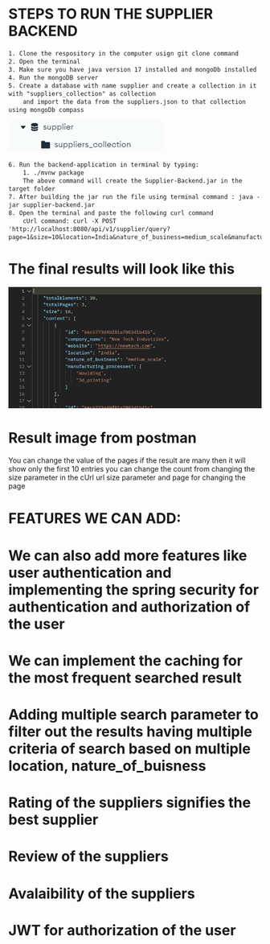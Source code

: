 # STEPS TO RUN THE SUPPLIER BACKEND
    1. Clone the respository in the computer usign git clone command
    2. Open the terminal 
    3. Make sure you have java version 17 installed and mongoDb installed
    4. Run the mongoDB server
    5. Create a database with name supplier and create a collection in it with "suppliers_collection" as collection 
        and import the data from the suppliers.json to that collection using mongoDb compass

![img.png](img.png)

    6. Run the backend-application in terminal by typing:
        1. ./mvnw package
        The above command will create the Supplier-Backend.jar in the target folder
    7. After building the jar run the file using terminal command : java -jar supplier-backend.jar
    8. Open the terminal and paste the following curl command 
        cUrl command: curl -X POST 'http://localhost:8080/api/v1/supplier/query?page=1&size=10&location=India&nature_of_business=medium_scale&manufacturing_process=3d_printing'
    
# The final results will look like this
![img_1.png](img_1.png)
# Result image from postman
You can change the value of the pages if the result are many then it will show only the first 10 entries you can change the count from changing 
the size parameter in the cUrl url size parameter and page for changing the page
# FEATURES WE CAN ADD:
# We can also add more features like user authentication and implementing the spring security for authentication and authorization of the user
# We can implement the caching for the most frequent searched result
# Adding multiple search parameter to filter out the results having multiple criteria of search based on multiple location, nature_of_buisness
# Rating of the suppliers signifies the best supplier
# Review of the suppliers
# Avalaibility of the suppliers
# JWT for authorization of the user
